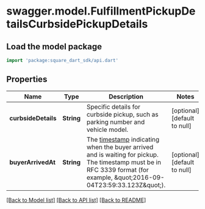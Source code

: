 # swagger.model.FulfillmentPickupDetailsCurbsidePickupDetails

## Load the model package
```dart
import 'package:square_dart_sdk/api.dart'
```

## Properties
Name | Type | Description | Notes
------------ | ------------- | ------------- | -------------
**curbsideDetails** | **String** | Specific details for curbside pickup, such as parking number and vehicle model. | [optional] [default to null]
**buyerArrivedAt** | **String** | The [timestamp](https://developer.squareup.com/docs/build-basics/working-with-dates) indicating when the buyer arrived and is waiting for pickup. The timestamp must be in RFC 3339 format (for example, \&quot;2016-09-04T23:59:33.123Z\&quot;). | [optional] [default to null]

[[Back to Model list]](../README.md#documentation-for-models) [[Back to API list]](../README.md#documentation-for-api-endpoints) [[Back to README]](../README.md)

